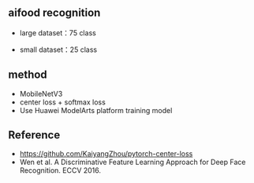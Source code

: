 ## aifood recognition

* large dataset：75 class

* small dataset：25 class

## method

* MobileNetV3
* center loss + softmax loss
* Use Huawei ModelArts platform training model 

## Reference

* https://github.com/KaiyangZhou/pytorch-center-loss
* Wen et al. A Discriminative Feature Learning Approach for Deep Face Recognition. ECCV 2016.

